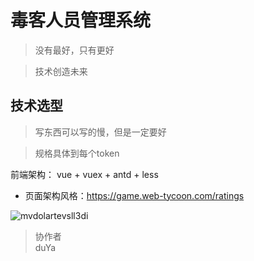 # 毒客人员管理系统

> 没有最好，只有更好

> 技术创造未来

## 技术选型

> 写东西可以写的慢，但是一定要好

> 规格具体到每个token

前端架构： vue + vuex + antd + less

- 页面架构风格：https://game.web-tycoon.com/ratings

![mvdolartevsll3di](\:storage\mvdolartevsll3di.png)

> 协作者  
> duYa 

